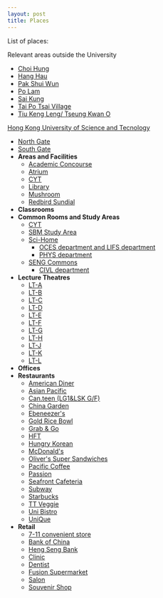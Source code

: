 ```yaml
---
layout: post
title: Places
---
```


List of places:

Relevant areas outside the University
- [Choi Hung](off_campus/Choi_Hung.md)
- [Hang Hau](off_campus/Hang_Hau.md)
- [Pak Shui Wun](off_campus/Pak_Shui_Wun.md)
- [Po Lam](off_campus/Po_Lam.md)
- [Sai Kung]()
- [Tai Po Tsai Village](off_campus/Tai_Po_Tsai_Village.md)
- [Tiu Keng Leng/ Tseung Kwan O](off_campus/Tseung_Kwan_O.md)

[Hong Kong University of Science and Tecnology](../places/chapter0/HKUST_content.md)
   - [North Gate](../places/chapter0/North_Gate.md)
   - [South Gate](../places/chapter0/South_Gate.md)
   - **Areas and Facilities**
      - [Academic Concourse](on_campus/Academic_Concourse.md)
      - [Atrium](on_campus/Atrium.md)
      - [CYT](on_campus/CYT.md)
      - [Library](on_campus/Library.md)
      - [Mushroom](on_campus/Mushroom.md)
      - [Redbird Sundial](on_campus/Redbird_Sundial.md)
   - **Classrooms**
   - **Common Rooms and Study Areas**
      - [CYT](CYT.md)
      - [SBM Study Area]()
      - [Sci-Home]()
         - [OCES department and LIFS department]()
         - [PHYS department]()
      - [SENG Commons]()
         - [CIVL department]()
   - **Lecture Theatres**
      - [LT-A]()
      - [LT-B]()
      - [LT-C]()
      - [LT-D]()
      - [LT-E]()
      - [LT-F]()
      - [LT-G]()
      - [LT-H]()
      - [LT-J]()
      - [LT-K]()
      - [LT-L]()
   - **Offices**
   - **Restaurants**
      - [American Diner](on_campus/restaurant/American_Dining.md)
      - [Asian Pacific]()
      - [Can.teen (LG1&LSK G/F)]()
      - [China Garden]()
      - [Ebeneezer's]()
      - [Gold Rice Bowl]()
      - [Grab & Go]()
      - [HFT]()
      - [Hungry Korean]()
      - [McDonald's]()
      - [Oliver's Super Sandwiches]()
      - [Pacific Coffee]()
      - [Passion]()
      - [Seafront Cafeteria]()
      - [Subway]()
      - [Starbucks]()
      - [TT Veggie]()
      - [Uni Bistro]()
      - [UniQue]()
   - **Retail**
      - [7-11 convenient store]()
      - [Bank of China]()
      - [Heng Seng Bank]()
      - [Clinic]()
      - [Dentist]()
      - [Fusion Supermarket]()
      - [Salon]()
      - [Souvenir Shop]()
